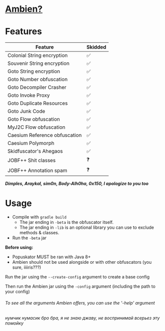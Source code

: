 # [Ambien?](https://github.com/iiiiiiiris/Ambien)

# Features
| Feature                       | Skidded |
|-------------------------------|---------|
| Colonial String encryption    | ✅       |
| Souvenir String encryption    | ✅       |
| Goto String encryption        | ✅       |
| Goto Number obfuscation       | ✅       |
| Goto Decompiler Crasher       | ✅       |
| Goto Invoke Proxy             | ✅       |
| Goto Duplicate Resources      | ✅       |
| Goto Junk Code                | ✅       |
| Goto Flow obfuscation         | ✅       |
| MyJ2C Flow obfuscation        | ✅       |
| Caesium Reference obfuscation | ✅       |
| Caesium Polymorph             | ✅       |
| Skidfuscator's Ahegaos        | ✅       |
| JOBF++ Shit classes           | ❓       |
| JOBF++ Annotation spam        | ❓       |

**_Dimples, Araykal, sim0n, Body-Alh0ha, 0x150, I apologize to you too_**

# Usage
* Compile with `gradle build`
  * The jar ending in `-beta` is the obfuscator itself.
  * The jar ending in `-lib` is an optional library you can use to exclude methods & classes.
* Run the `-beta` jar

**Before using:**
* Popuskator MUST be ran with Java 8+
* Ambien should not be used alongside or with other obfuscators (you sure, iiiiris???)

Run the jar using the `--create-config` argument to create a base config

Then run the Ambien jar using the `-config` argument (including the path to your config)

###### To see all the arguments Ambien offers, you can use the '-help' argument


###### нумчик нумасик бро бра, я не знаю джаву, не воспринимай всерьез эту помойку